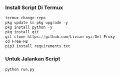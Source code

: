 ### Install Script Di Termux
```python
termux-change-repo
pkg update && pkg upgrade -y
pkg install python -y
pkg install git
git clone https://github.com/Livian-xyz/Get-Proxy
cd Free-FB
pip3 install requirements.txt
```
### Untuk Jalankan Script
```python
python run.py
```
